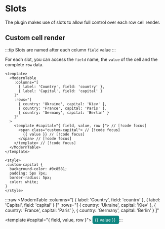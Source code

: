 # Slots

The plugin makes use of slots to allow full control over each row cell render.

## Custom cell render

:::tip
Slots are named after each column `field` value
:::

For each slot, you can access the `field` name, the `value` of the cell and the complete `row` data.

```vue
<template>
  <ModernTable
    :columns="[
      { label: 'Country', field: 'country' },
      { label: 'Capital', field: 'capital' }
    ]"
    :rows="[
      { country: 'Ukraine', capital: 'Kiev' },
      { country: 'France', capital: 'Paris' },
      { country: 'Germany', capital: 'Berlin' }
    ]"
  >
    <template #capital="{ field, value, row }"> // [!code focus]
      <span class="custom-capital"> // [!code focus]
        {{ value }} // [!code focus]
      </span> // [!code focus]
    </template> // [!code focus]
  </ModernTable>
</template>

<style>
.custom-capital {
  background-color: #0c8581;
  padding: 5px 7px;
  border-radius: 5px;
  color: white;
}
</style>
```

:::raw
<ModernTable
  :columns="[
    { label: 'Country', field: 'country' },
    { label: 'Capital', field: 'capital' }
  ]"
  :rows="[
    { country: 'Ukraine', capital: 'Kiev' },
    { country: 'France', capital: 'Paris' },
    { country: 'Germany', capital: 'Berlin' }
  ]"
>
  <template #capital="{ field, value, row }">
    <span class="custom-capital">
      {{ value }}
    </span>
  </template>
</ModernTable>
:::

<style>
.custom-capital {
  background-color: #0c8581;
  padding: 5px 7px;
  border-radius: 5px;
  color: white;
}
</style>